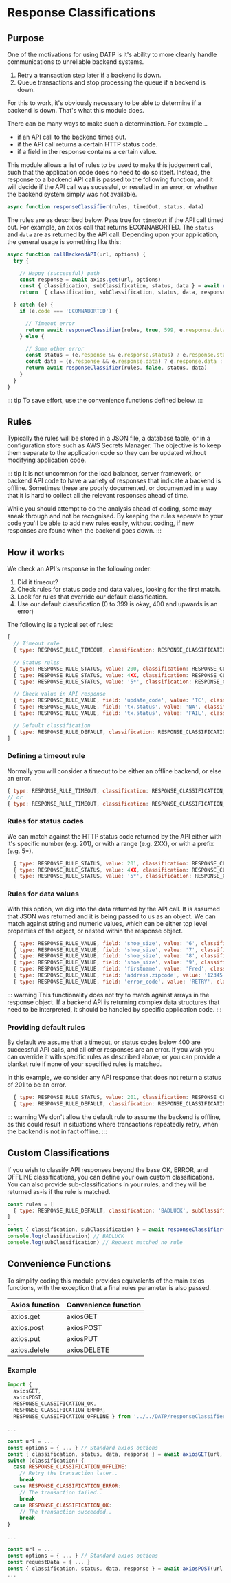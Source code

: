 # Response Classifications

## Purpose
One of the motivations for using DATP is it's ability to more cleanly handle
communications to unreliable backend systems.

1. Retry a transaction step later if a backend is down.
1. Queue transactions and stop processing the queue if a backend is down.

For this to work, it's obviously necessary to be able to determine if a
backend is down. That's what this module does.

There can be many ways to make such a determination. For example...

- if an API call to the backend times out.
- if the API call returns a certain HTTP status code.
- if a field in the response contains a certain value.

This module allows a list of rules to be used to make this judgement
call, such that the application code does no need to do so itself.
Instead, the response to a backend API call is passed to the following
function, and it will decide if the API call was sucessful, or resulted in
an error, or whether the backend system simply was not available.

```javascript
async function responseClassifier(rules, timedOut, status, data)
```

The rules are as described below. Pass true for `timedOut` if the API call
timed out. For example, an axios call that returns ECONNABORTED. The `status`
and `data` are as returned by the API call. Depending upon your application,
the general usage is something like this:

```javascript
async function callBackendAPI(url, options) {
  try {

    // Happy (successful) path
    const response = await axios.get(url, options)
    const { classification, subClassification, status, data } = await responseClassifier(rules, false, response.status, response.data)
    return  { classification, subClassification, status, data, response }

  } catch (e) {
    if (e.code === 'ECONNABORTED') {

      // Timeout error
      return await responseClassifier(rules, true, 599, e.response.data)
    } else {

      // Some other error
      const status = (e.response && e.response.status) ? e.response.status : 500
      const data = (e.response && e.response.data) ? e.response.data : { }
      return await responseClassifier(rules, false, status, data)
    }
  }
}
```

::: tip
To save effort, use the convenience functions defined below.
:::

## Rules
Typically the rules will be stored in a JSON file, a database table, or in a configuration
store such as AWS Secrets Manager. The objective is to keep them separate to the application
code so they can be updated without modifying application code.

::: tip
It is not uncommon for the load balancer, server framework, or backend API code to have a
variety of responses that indicate a backend is offline. Sometimes these are
poorly documented, or documented in a way that it is hard to collect all the relevant
responses ahead of time.

While you should attempt to do the analysis ahead of coding, some may sneak through and
not be recognised. By keeping the rules seperate to your code you'll be able to add
new rules easily, without coding, if new responses are found when the backend goes down.
:::



## How it works
We check an API's response in the following order:

1. Did it timeout?
2. Check rules for status code and data values, looking for the first match.
3. Look for rules that override our default classification.
4. Use our default classification (0 to 399 is okay, 400 and upwards is an error)

The following is a typical set of rules:

```javascript
[
  // Timeout rule
  { type: RESPONSE_RULE_TIMEOUT, classification: RESPONSE_CLASSIFICATION_OFFLINE },

  // Status rules
  { type: RESPONSE_RULE_STATUS, value: 200, classification: RESPONSE_CLASSIFICATION_OK },
  { type: RESPONSE_RULE_STATUS, value: 4XX, classification: RESPONSE_CLASSIFICATION_ERROR },
  { type: RESPONSE_RULE_STATUS, value: '5*', classification: RESPONSE_CLASSIFICATION_ERROR },

  // Check value in API response
  { type: RESPONSE_RULE_VALUE, field: 'update_code', value: 'TC', classification: RESPONSE_CLASSIFICATION_OK },
  { type: RESPONSE_RULE_VALUE, field: 'tx.status', value: 'NA', classification: RESPONSE_CLASSIFICATION_OFFLINE },
  { type: RESPONSE_RULE_VALUE, field: 'tx.status', value: 'FAIL', classification: RESPONSE_CLASSIFICATION_ERROR },

  // Default classification
  { type: RESPONSE_RULE_DEFAULT, classification: RESPONSE_CLASSIFICATION_ERROR }
]
```

### Defining a timeout rule
Normally you will consider a timeout to be either an offline backend, or else an error.

```javascript
{ type: RESPONSE_RULE_TIMEOUT, classification: RESPONSE_CLASSIFICATION_OFFLINE },
// or
{ type: RESPONSE_RULE_TIMEOUT, classification: RESPONSE_CLASSIFICATION_ERROR },
```

### Rules for status codes
We can match against the HTTP status code returned by the API either with it's specific number (e.g. 201),
or with a range (e.g. 2XX), or with a prefix (e.g. 5*).

```javascript
  { type: RESPONSE_RULE_STATUS, value: 201, classification: RESPONSE_CLASSIFICATION_OK },
  { type: RESPONSE_RULE_STATUS, value: 4XX, classification: RESPONSE_CLASSIFICATION_ERROR },
  { type: RESPONSE_RULE_STATUS, value: '5*', classification: RESPONSE_CLASSIFICATION_ERROR },
```

### Rules for data values
With this option, we dig into the data returned by the API call. It is assumed that JSON was returned
and it is being passed to us as an object. We can match against string and numeric values, which can
be either top level properties of the object, or nested within the response object.

```javascript
  { type: RESPONSE_RULE_VALUE, field: 'shoe_size', value: '6', classification: RESPONSE_CLASSIFICATION_OK },
  { type: RESPONSE_RULE_VALUE, field: 'shoe_size', value: '7', classification: RESPONSE_CLASSIFICATION_OK },
  { type: RESPONSE_RULE_VALUE, field: 'shoe_size', value: '8', classification: RESPONSE_CLASSIFICATION_OK },
  { type: RESPONSE_RULE_VALUE, field: 'shoe_size', value: '9', classification: RESPONSE_CLASSIFICATION_OK },
  { type: RESPONSE_RULE_VALUE, field: 'firstname', value: 'Fred', classification: RESPONSE_CLASSIFICATION_ERROR },
  { type: RESPONSE_RULE_VALUE, field: 'address.zipcode', value: '12345', classification: RESPONSE_CLASSIFICATION_ERROR },
  { type: RESPONSE_RULE_VALUE, field: 'error_code', value: 'RETRY', classification: RESPONSE_CLASSIFICATION_OFFLINE },
```


::: warning
This functionality does not try to match against arrays in the response object. If a backend API is
returning complex data structures that need to be interpreted, it should be handled
by specific application code.
:::

### Providing default rules
By default we assume that a timeout, or status codes below 400 are successful API calls, and all other
responses are an error. If you wish you can override it with specific rules as described above, or
you can provide a blanket rule if none of your specified rules is matched.

In this example, we consider any API response that does not return a status of 201 to be an error.

```javascript
  { type: RESPONSE_RULE_STATUS, value: 201, classification: RESPONSE_CLASSIFICATION_OK },
  { type: RESPONSE_RULE_DEFAULT, classification: RESPONSE_CLASSIFICATION_ERROR }
```

::: warning
We don't allow the default rule to assume the backend is offline, as this could result
in situations where transactions repeatedly retry, when the backend is not in fact offline.
:::

## Custom Classifications
If you wish to classify API responses beyond the base OK, ERROR, and OFFLINE classifications,
you can define your own custom classifications. You can also provide sub-classifications in
your rules, and they will be returned as-is if the rule is matched.

```javascript
const rules = [
  { type: RESPONSE_RULE_DEFAULT, classification: 'BADLUCK', subClassification: 'Request matched no rule' }
]
...
const { classification, subClassification } = await responseClassifier(rules, timedOut, status, data)
console.log(classification) // BADLUCK
console.log(subClassification) // Request matched no rule
```


## Convenience Functions
To simplify coding this module provides equivalents of the main axios functions, with the exception that
a final rules parameter is also passed.


|Axios function|Convenience function|
|-----|-----------|
| axios.get | axiosGET |
| axios.post | axiosPOST |
| axios.put | axiosPUT |
| axios.delete | axiosDELETE |


### Example
```javascript
import {
  axiosGET,
  axiosPOST,
  RESPONSE_CLASSIFICATION_OK,
  RESPONSE_CLASSIFICATION_ERROR,
  RESPONSE_CLASSIFICATION_OFFLINE } from '../../DATP/responseClassifier'

...

const url = ...
const options = { ... } // Standard axios options
const { classification, status, data, response } = await axiosGET(url, options, rules)
switch (classification) {
  case RESPONSE_CLASSIFICATION_OFFLINE:
    // Retry the transaction later..
    break
  case RESPONSE_CLASSIFICATION_ERROR:
    // The transaction failed..
    break
  case RESPONSE_CLASSIFICATION_OK:
    // The transaction succeeded..
    break
}

...

const url = ...
const options = { ... } // Standard axios options
const requestData = { ... }
const { classification, status, data, response } = await axiosPOST(url, options, requestData, rules)
...

```